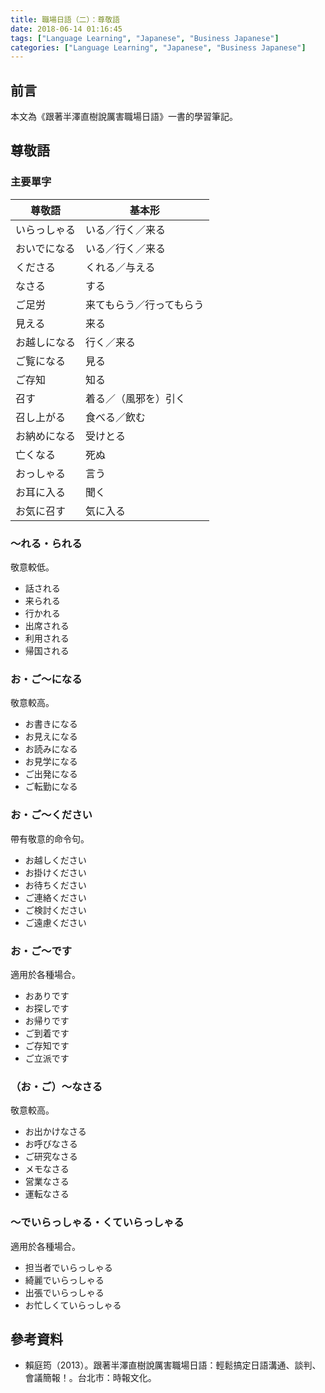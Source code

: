 ```yaml
---
title: 職場日語（二）：尊敬語
date: 2018-06-14 01:16:45
tags: ["Language Learning", "Japanese", "Business Japanese"]
categories: ["Language Learning", "Japanese", "Business Japanese"]
---
```


## 前言

本文為《跟著半澤直樹說厲害職場日語》一書的學習筆記。

## 尊敬語

### 主要單字

| 尊敬語 | 基本形 |
| --- | --- |
| いらっしゃる | いる／行く／来る |
| おいでになる | いる／行く／来る |
| くださる | くれる／与える |
| なさる | する |
| ご足労 | 来てもらう／行ってもらう |
| 見える | 来る |
| お越しになる | 行く／来る |
| ご覧になる | 見る |
| ご存知 | 知る |
| 召す | 着る／（風邪を）引く |
| 召し上がる | 食べる／飲む |
| お納めになる | 受けとる |
| 亡くなる | 死ぬ |
| おっしゃる | 言う |
| お耳に入る | 聞く |
| お気に召す | 気に入る |

### ～れる・られる

敬意較低。

- 話される
- 来られる
- 行かれる
- 出席される
- 利用される
- 帰国される

### お・ご～になる

敬意較高。

- お書きになる
- お見えになる
- お読みになる
- お見学になる
- ご出発になる
- ご転勤になる

### お・ご～ください

帶有敬意的命令句。

- お越しください
- お掛けください
- お待ちください
- ご連絡ください
- ご検討ください
- ご遠慮ください

### お・ご～です

適用於各種場合。

- おありです
- お探しです
- お帰りです
- ご到着です
- ご存知です
- ご立派です

### （お・ご）～なさる

敬意較高。

- お出かけなさる
- お呼びなさる
- ご研究なさる
- メモなさる
- 営業なさる
- 運転なさる

### ～でいらっしゃる・くていらっしゃる

適用於各種場合。

- 担当者でいらっしゃる
- 綺麗でいらっしゃる
- 出張でいらっしゃる
- お忙しくていらっしゃる

## 參考資料

- 賴庭筠（2013）。跟著半澤直樹說厲害職場日語：輕鬆搞定日語溝通、談判、會議簡報！。台北市：時報文化。
